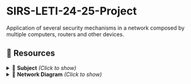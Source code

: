 # SIRS-LETI-24-25-Project
Application of several security mechanisms in a network composed by multiple computers, routers and other devices.

## 📁 Resources

<details>
<summary>📌 <b>Subject</b> <i>(Click to show)</i></summary>

<br>

<p align="center">
  <img src="https://github.com/user-attachments/assets/49b9c232-c873-4034-b4fe-eb4e4a0b1a1e" alt="Subject Image">
</p>

</details>

<details>
<summary>📡 <b>Network Diagram</b> <i>(Click to show)</i></summary>

<br>

<p align="center">
  <img src="https://your-new-network-diagram-url.com/network-diagram.png" alt="Network Diagram" width="600">
</p>

</details>
